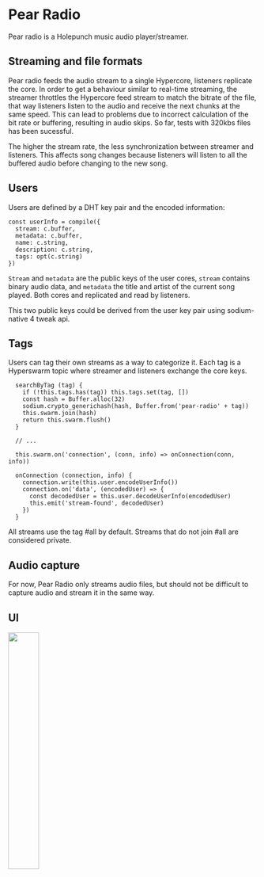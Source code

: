# Pear Radio

Pear radio is a Holepunch music audio player/streamer.

## Streaming and file formats

Pear radio feeds the audio stream to a single Hypercore, listeners replicate the core.
In order to get a behaviour similar to real-time streaming, the streamer throttles the Hypercore feed stream to match the bitrate of the file, that way listeners listen to the audio and receive the next chunks at the same speed. This can lead to problems due to incorrect calculation of the bit rate or buffering, resulting in audio skips. So far, tests with 320kbs files has been sucessful.

The higher the stream rate, the less synchronization between streamer and listeners. This affects song changes because listeners will listen to all the buffered audio before changing to the new song.

## Users

Users are defined by a DHT key pair and the encoded information:

```
const userInfo = compile({
  stream: c.buffer,
  metadata: c.buffer,
  name: c.string,
  description: c.string,
  tags: opt(c.string)
})
```

`Stream` and `metadata` are the public keys of the user cores, `stream` contains binary audio data, and `metadata` the title and artist of the current song played. Both cores and replicated and read by listeners.

This two public keys could be derived from the user key pair using sodium-native 4 tweak api.

## Tags

Users can tag their own streams as a way to categorize it. Each tag is a Hyperswarm topic where streamer and listeners exchange the core keys.

```
  searchByTag (tag) {
    if (!this.tags.has(tag)) this.tags.set(tag, [])
    const hash = Buffer.alloc(32)
    sodium.crypto_generichash(hash, Buffer.from('pear-radio' + tag))
    this.swarm.join(hash)
    return this.swarm.flush()
  }

  // ...

  this.swarm.on('connection', (conn, info) => onConnection(conn, info))

  onConnection (connection, info) {
    connection.write(this.user.encodeUserInfo())
    connection.on('data', (encodedUser) => {
      const decodedUser = this.user.decodeUserInfo(encodedUser)
      this.emit('stream-found', decodedUser)
    })
  }
```

All streams use the tag #all by default. Streams that do not join #all are considered private.

## Audio capture

For now, Pear Radio only streams audio files, but should not be difficult to capture audio and stream it in the same way.

## UI

<img src="https://user-images.githubusercontent.com/15270736/211868865-b51cdfe4-6195-4c21-8323-d7f86dced1ee.png" width=35% height=35%>

